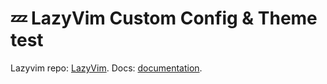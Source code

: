 # 💤 LazyVim Custom Config & Theme test

Lazyvim repo: [LazyVim](https://github.com/LazyVim/LazyVim).
Docs: [documentation](https://lazyvim.github.io/installation).
